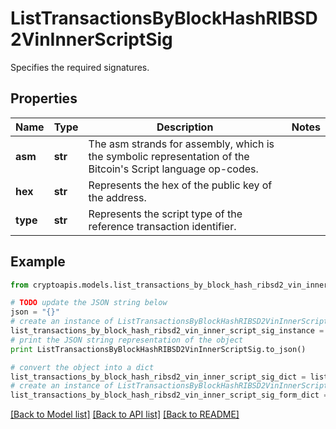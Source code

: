 # ListTransactionsByBlockHashRIBSD2VinInnerScriptSig

Specifies the required signatures.

## Properties
Name | Type | Description | Notes
------------ | ------------- | ------------- | -------------
**asm** | **str** | The asm strands for assembly, which is the symbolic representation of the Bitcoin&#39;s Script language op-codes. | 
**hex** | **str** | Represents the hex of the public key of the address. | 
**type** | **str** | Represents the script type of the reference transaction identifier. | 

## Example

```python
from cryptoapis.models.list_transactions_by_block_hash_ribsd2_vin_inner_script_sig import ListTransactionsByBlockHashRIBSD2VinInnerScriptSig

# TODO update the JSON string below
json = "{}"
# create an instance of ListTransactionsByBlockHashRIBSD2VinInnerScriptSig from a JSON string
list_transactions_by_block_hash_ribsd2_vin_inner_script_sig_instance = ListTransactionsByBlockHashRIBSD2VinInnerScriptSig.from_json(json)
# print the JSON string representation of the object
print ListTransactionsByBlockHashRIBSD2VinInnerScriptSig.to_json()

# convert the object into a dict
list_transactions_by_block_hash_ribsd2_vin_inner_script_sig_dict = list_transactions_by_block_hash_ribsd2_vin_inner_script_sig_instance.to_dict()
# create an instance of ListTransactionsByBlockHashRIBSD2VinInnerScriptSig from a dict
list_transactions_by_block_hash_ribsd2_vin_inner_script_sig_form_dict = list_transactions_by_block_hash_ribsd2_vin_inner_script_sig.from_dict(list_transactions_by_block_hash_ribsd2_vin_inner_script_sig_dict)
```
[[Back to Model list]](../README.md#documentation-for-models) [[Back to API list]](../README.md#documentation-for-api-endpoints) [[Back to README]](../README.md)


